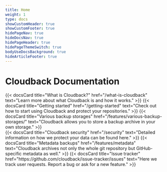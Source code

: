 ```yaml
---
title: Home
weight: 1
type: docs
showCustomHeader: true
showCustomFooter: true
hidePageNav: true
hideDocsNav: true
hidePageHeader: true
hidePageThemeSwitch: true
bodyUseDocsBackground: true
hideArticleFooter: true
---
```


# Cloudback Documentation

<div class="flex-row-to-column">
{{< docsCard 
  title="What is Cloudback?"
  href="/what-is-cloudback"
  text="Learn more about what Cloudback is and how it works." >}}
{{< docsCard 
  title="Getting started"
  href="/getting-started"
  text="Check out how to start using Cloudback and protect your repositories." >}}
{{< docsCard 
  title="Various backup storages"
  href="/features/various-backup-storages/"
  text="Cloudback allows you to store a backup archive in your own storage." >}}
</div>
<div class="flex-row-to-column pb-5">
{{< docsCard 
  title="Cloudback security"
  href="/security"
  text="Detailed information on how we protect your data can be found here." >}}
{{< docsCard 
  title="Metadata backups"
  href="/features/metadata"
  text="Cloudback archives not only the whole git repository but GitHub-specific metadata as well." >}}
{{< docsCard 
  title="Issue tracker"
  href="https://github.com/cloudback/issue-tracker/issues"
  text="Here we track user requests. Report a bug or ask for a new feature." >}}
</div>

